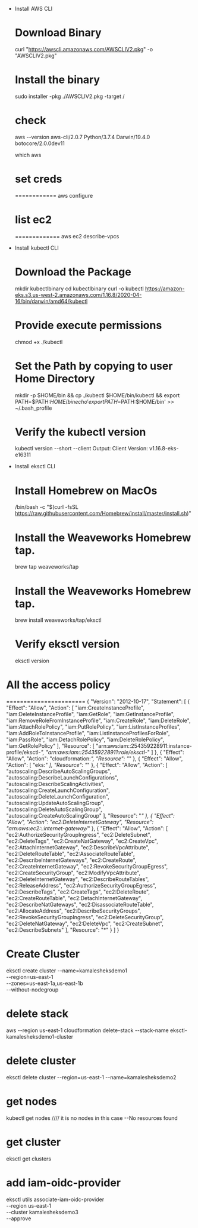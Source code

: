 * Install AWS CLI
    # Download Binary
    curl "https://awscli.amazonaws.com/AWSCLIV2.pkg" -o "AWSCLIV2.pkg"

    # Install the binary
    sudo installer -pkg ./AWSCLIV2.pkg -target /

    # check
    aws --version
    aws-cli/2.0.7 Python/3.7.4 Darwin/19.4.0 botocore/2.0.0dev11

    which aws

    # set creds
    ============
    aws configure

    # list ec2
    =============
    aws ec2 describe-vpcs

* Install kubectl CLI

    # Download the Package
    mkdir kubectlbinary
    cd kubectlbinary
    curl -o kubectl https://amazon-eks.s3.us-west-2.amazonaws.com/1.16.8/2020-04-16/bin/darwin/amd64/kubectl

    # Provide execute permissions
    chmod +x ./kubectl

    # Set the Path by copying to user Home Directory
    mkdir -p $HOME/bin && cp ./kubectl $HOME/bin/kubectl && export PATH=$PATH:$HOME/bin
    echo 'export PATH=$PATH:$HOME/bin' >> ~/.bash_profile

    # Verify the kubectl version
    kubectl version --short --client
    Output: Client Version: v1.16.8-eks-e16311

* Install eksctl CLI

    # Install Homebrew on MacOs
    /bin/bash -c "$(curl -fsSL https://raw.githubusercontent.com/Homebrew/install/master/install.sh)"

    # Install the Weaveworks Homebrew tap.
    brew tap weaveworks/tap

    # Install the Weaveworks Homebrew tap.
    brew install weaveworks/tap/eksctl

    # Verify eksctl version
    eksctl version




# All the access policy
=======================
{
    "Version": "2012-10-17",
    "Statement": [
        {
            "Effect": "Allow",
            "Action": [
                "iam:CreateInstanceProfile",
                "iam:DeleteInstanceProfile",
                "iam:GetRole",
                "iam:GetInstanceProfile",
                "iam:RemoveRoleFromInstanceProfile",
                "iam:CreateRole",
                "iam:DeleteRole",
                "iam:AttachRolePolicy",
                "iam:PutRolePolicy",
                "iam:ListInstanceProfiles",
                "iam:AddRoleToInstanceProfile",
                "iam:ListInstanceProfilesForRole",
                "iam:PassRole",
                "iam:DetachRolePolicy",
                "iam:DeleteRolePolicy",
                "iam:GetRolePolicy"
            ],
            "Resource": [
                "arn:aws:iam::254359228911:instance-profile/eksctl-*",
                "arn:aws:iam::254359228911:role/eksctl-*"
            ]
        },
        {
            "Effect": "Allow",
            "Action": "cloudformation:*",
            "Resource": "*"
        },
        {
            "Effect": "Allow",
            "Action": [
                "eks:*"
            ],
            "Resource": "*"
        },
        {
            "Effect": "Allow",
            "Action": [
                "autoscaling:DescribeAutoScalingGroups",
                "autoscaling:DescribeLaunchConfigurations",
                "autoscaling:DescribeScalingActivities",
                "autoscaling:CreateLaunchConfiguration",
                "autoscaling:DeleteLaunchConfiguration",
                "autoscaling:UpdateAutoScalingGroup",
                "autoscaling:DeleteAutoScalingGroup",
                "autoscaling:CreateAutoScalingGroup"
            ],
            "Resource": "*"
        },
        {
            "Effect": "Allow",
            "Action": "ec2:DeleteInternetGateway",
            "Resource": "arn:aws:ec2:*:*:internet-gateway/*"
        },
        {
            "Effect": "Allow",
            "Action": [
                "ec2:AuthorizeSecurityGroupIngress",
                "ec2:DeleteSubnet",
                "ec2:DeleteTags",
                "ec2:CreateNatGateway",
                "ec2:CreateVpc",
                "ec2:AttachInternetGateway",
                "ec2:DescribeVpcAttribute",
                "ec2:DeleteRouteTable",
                "ec2:AssociateRouteTable",
                "ec2:DescribeInternetGateways",
                "ec2:CreateRoute",
                "ec2:CreateInternetGateway",
                "ec2:RevokeSecurityGroupEgress",
                "ec2:CreateSecurityGroup",
                "ec2:ModifyVpcAttribute",
                "ec2:DeleteInternetGateway",
                "ec2:DescribeRouteTables",
                "ec2:ReleaseAddress",
                "ec2:AuthorizeSecurityGroupEgress",
                "ec2:DescribeTags",
                "ec2:CreateTags",
                "ec2:DeleteRoute",
                "ec2:CreateRouteTable",
                "ec2:DetachInternetGateway",
                "ec2:DescribeNatGateways",
                "ec2:DisassociateRouteTable",
                "ec2:AllocateAddress",
                "ec2:DescribeSecurityGroups",
                "ec2:RevokeSecurityGroupIngress",
                "ec2:DeleteSecurityGroup",
                "ec2:DeleteNatGateway",
                "ec2:DeleteVpc",
                "ec2:CreateSubnet",
                "ec2:DescribeSubnets"
            ],
            "Resource": "*"
        }
    ]
}


# Create Cluster
eksctl create cluster --name=kamalesheksdemo1 \
                      --region=us-east-1 \
                      --zones=us-east-1a,us-east-1b \
                      --without-nodegroup 

# delete stack
aws --region us-east-1 cloudformation delete-stack --stack-name eksctl-kamalesheksdemo1-cluster

# delete cluster
eksctl delete cluster --region=us-east-1 --name=kamalesheksdemo2 


# get nodes
kubectl get nodes
//// it is no nodes in this case --No resources found

# get cluster 
eksctl get clusters

# add iam-oidc-provider
eksctl utils associate-iam-oidc-provider \
    --region us-east-1 \
    --cluster kamalesheksdemo3 \
    --approve

